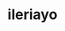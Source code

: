 ---
title: ileriayo
github: https://github.com/ileriayo
mode: dark
transition: 1s
score: 65.7
archetype:
- Minimalistic
---